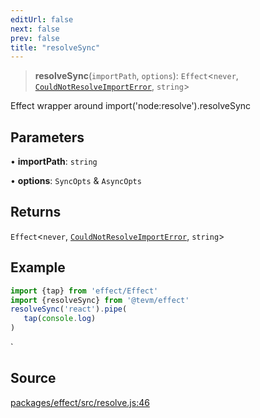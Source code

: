 ```yaml
---
editUrl: false
next: false
prev: false
title: "resolveSync"
---
```


> **resolveSync**(`importPath`, `options`): `Effect`\<`never`, [`CouldNotResolveImportError`](/reference/tevm/effect/resolve/classes/couldnotresolveimporterror/), `string`\>

Effect wrapper around import('node:resolve').resolveSync

## Parameters

• **importPath**: `string`

• **options**: `SyncOpts` & `AsyncOpts`

## Returns

`Effect`\<`never`, [`CouldNotResolveImportError`](/reference/tevm/effect/resolve/classes/couldnotresolveimporterror/), `string`\>

## Example

```ts
import {tap} from 'effect/Effect'
import {resolveSync} from '@tevm/effect'
resolveSync('react').pipe(
   tap(console.log)
)
````
`

## Source

[packages/effect/src/resolve.js:46](https://github.com/evmts/tevm-monorepo/blob/main/packages/effect/src/resolve.js#L46)
